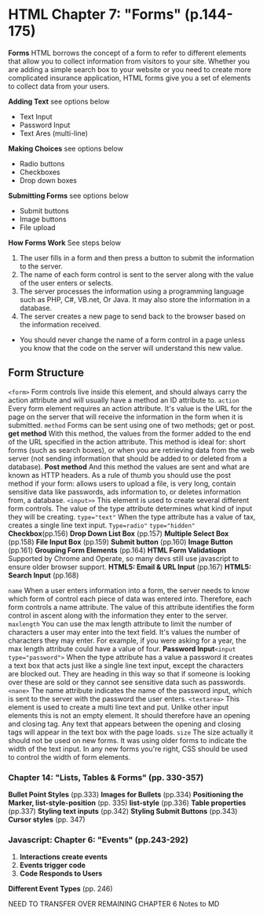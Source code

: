 # HTML Chapter 7: "Forms" (p.144-175)

**Forms** HTML borrows the concept of a form to refer to different elements that allow you to collect information from visitors to your site. Whether you are adding a simple search box to your website or you need to create more complicated insurance application, HTML forms give you a set of elements to collect data from your users.

**Adding Text** see options below

- Text Input
- Password Input
- Text Ares (multi-line)

**Making Choices** see options below

- Radio buttons
- Checkboxes
- Drop down boxes

**Submitting Forms** see options below

- Submit buttons
- Image buttons
- File upload

**How Forms Work** See steps below

1) The user fills in a form and then press a button to submit the information to the server.
2) The name of each form control is sent to the server along with the value of the user enters or selects.
3) The server processes the information using a programming language such as PHP, C#, VB.net, Or Java. It may also store the information in a database.
4) The server creates a new page to send back to the browser based on the information received.

- You should never change the name of a form control in a page unless you know that the code on the server will understand this new value.

## Form Structure

``<form>`` Form controls live inside this element, and should always carry the action attribute and will usually have a method an ID attribute to.
``action`` Every form element requires an action attribute. It's value is the URL for the page on the server that will receive the information in the form when it is submitted.
``method`` Forms can be sent using one of two methods; get or post. **get method** With this method, the values from the former added to the end of the URL specified in the action attribute. This method is ideal for: short forms (such as search boxes), or when you are retrieving data from the web server (not sending information that should be added to or deleted from a database). **Post method** And this method the values are sent and what are known as HTTP headers. As a rule of thumb you should use the post method if your form: allows users to upload a file, is very long, contain sensitive data like passwords, ads information to, or deletes information from, a database.
``<input>>`` This element is used to create several different form controls. The value of the type attribute determines what kind of input they will be creating.
``type="text"`` When the type attribute has a value of tax, creates a single line text input.
``Type=radio"``
``type="hidden"``
**Checkbox**(pp.156)
**Drop Down List Box** (pp.157)
**Multiple Select Box** (pp.158)
**File Input Box** (pp.159)
**Submit button** (pp.160)
**Image  Button** (pp.161)
**Grouping Form Elements** (pp.164)
**HTML Form Validatiopn** Supported by Chrome and Operate, so many devs still use javascript to ensure older browser support. 
**HTML5: Email & URL Input** (pp.167)
**HTML5: Search Input** (pp.168)

``name`` When a user enters information into a form, the server needs to know which form of control each piece of data was entered into. Therefore, each form controls a name attribute. The value of this attribute identifies the form control in ascent along with the information they enter to the server.
``maxlength`` You can use the max length attribute to limit the number of characters a user may enter into the text field. It's values the number of characters they may enter. For example, if you were asking for a year, the max length attribute could have a value of four.
**Password Input**``<input type="password">`` When the type attribute has a value a password it creates a text box that acts just like a single line text input, except the characters are blocked out. They are heading in this way so that if someone is looking over these are sold or they cannot see sensitive data such as passwords.
``<nane>`` The name attribute indicates the name of the password input, which is sent to the server with the password the user enters.
``<textarea>`` This element is used to create a multi line text and put. Unlike other input elements this is not an empty element. It should therefore have an opening and closing tag. Any text that appears between the opening and closing tags will appear in the text box with the page loads.
``size`` The size actually it should not be used on new forms. It was using older forms to indicate the width of the text input. In any new forms you're right, CSS should be used to control the width of form elements.

### Chapter 14: "Lists, Tables & Forms" (pp. 330-357)

**Bullet Point Styles** (pp.333)
**Images for Bullets** (pp.334)
**Positioning the Marker, list-style-position** (pp. 335)
**list-style** (pp.336)
**Table properties** (pp.337)
**Styling text inputs** (pp.342)
**Styling Submit Buttons** (pp.343)
**Cursor styles** (pp. 347)

### Javascript: Chapter 6: "Events" (pp.243-292)

1) **Interactions create events**
2) **Events trigger code**
3) **Code Responds to Users**

**Different Event Types** (pp. 246)

NEED TO TRANSFER OVER REMAINING CHAPTER 6 Notes to MD